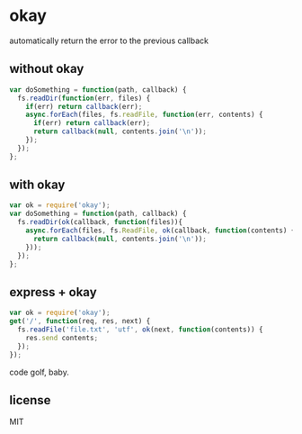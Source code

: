 # okay

automatically return the error to the previous callback

## without okay
```js
var doSomething = function(path, callback) {
  fs.readDir(function(err, files) {
    if(err) return callback(err);
    async.forEach(files, fs.readFile, function(err, contents) {
      if(err) return callback(err);
      return callback(null, contents.join('\n'));
    });
  });
};
```

## with okay
```js
var ok = require('okay');
var doSomething = function(path, callback) {
  fs.readDir(ok(callback, function(files)){
    async.forEach(files, fs.ReadFile, ok(callback, function(contents) {
      return callback(null, contents.join('\n'));
    }));
  });
};
```

## express + okay
```js
var ok = require('okay');
get('/', function(req, res, next) {
  fs.readFile('file.txt', 'utf', ok(next, function(contents)) {
    res.send contents;
  });
});
```

code golf, baby.

## license
MIT
